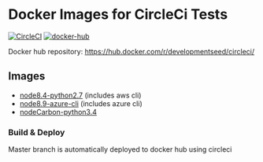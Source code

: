 # Docker Images for CircleCi Tests

[![CircleCI](https://circleci.com/gh/developmentseed/ds-circleci-images.svg?style=svg)](https://circleci.com/gh/developmentseed/ds-circleci-images)
[![docker-hub](https://img.shields.io/badge/docker-hub-green.svg)](https://hub.docker.com/r/developmentseed/circleci/)

Docker hub repository: https://hub.docker.com/r/developmentseed/circleci/

## Images

- [node8.4-python2.7](images/node8.4-python2.7) (includes aws cli)
- [node8.9-azure-cli](images/node8.9-azure-cli) (includes azure cli)
- [nodeCarbon-python3.4](images/nodeCarbon-python3.4)

### Build & Deploy

Master branch is automatically deployed to docker hub using circleci
